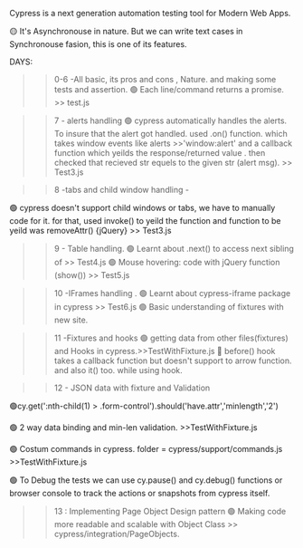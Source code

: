 Cypress is a next generation automation testing tool for Modern Web Apps.

🟡 It's  Asynchronouse in nature. But we can write 
text cases in Synchronouse fasion, this is one of its features.


DAYS:
>> 0-6    -All basic, its pros and cons , Nature. and making some tests and assertion. 
 🟢 Each line/command returns a promise. >> test.js

>> 7 - alerts handling
 🟢 cypress automatically handles the alerts. To insure that the alert got handled. used .on() function. which takes window events like alerts >>'window:alert' and a callback function which yeilds the response/returned value . then checked that recieved str equels to the given str (alert msg).   >> Test3.js

 >> 8 -tabs and child window handling -
 
 🟢 cypress doesn't support child windows or tabs, we have to manually code for it. for that, used invoke() to yeild the function and function to be yeild was removeAttr() {jQuery} >> Test3.js

 >> 9 - Table handling.
 🟢 Learnt about .next() to access next sibling of <td>  >>  Test4.js
 🟢 Mouse hovering: code with jQuery function (show()) >>  Test5.js

 >> 10 -IFrames handling .
 🟢 Learnt about cypress-iframe package in cypress  >>  Test6.js
 🟢 Basic understanding of fixtures with new site.

 >> 11 -Fixtures and hooks
 🟢 getting data from other files(fixtures) and Hooks in cypress.>>TestWithFixture.js
 🔸 before() hook takes a callback function but doesn't support to arrow function. and also it() too. while using hook.



 >>12 - JSON data with fixture and Validation

 🟢cy.get(':nth-child(1) > .form-control').should('have.attr','minlength','2')

 🟢 2 way data binding and min-len validation. >>TestWithFixture.js

 🟢 Costum commands in cypress. folder = cypress/support/commands.js >>TestWithFixture.js

 🟢 To Debug the tests we can use cy.pause() and cy.debug() functions or browser console to track the actions or snapshots from cypress itself.


>> 13 : Implementing Page Object Design pattern 
 🟢  Making code more readable and scalable with Object Class >> cypress/integration/PageObjects.
